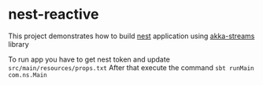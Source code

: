 # nest-reactive
This project demonstrates how to build [nest](https://developer.nest.com/) application using [akka-streams](http://doc.akka.io/docs/akka-stream-and-http-experimental/2.0.2/scala.html) library

To run app you have to get nest token and update `src/main/resources/props.txt`
After that execute the command `sbt runMain com.ns.Main`
